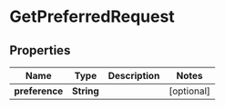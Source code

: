 

# GetPreferredRequest


## Properties

| Name | Type | Description | Notes |
|------------ | ------------- | ------------- | -------------|
|**preference** | **String** |  |  [optional] |




